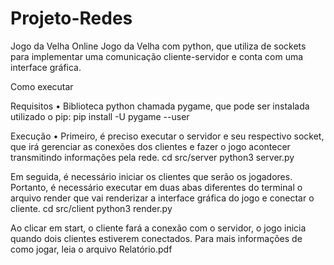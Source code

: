 # Projeto-Redes

Jogo da Velha Online
Jogo da Velha com python, que utiliza de sockets para implementar uma comunicação cliente-servidor e conta com uma interface gráfica.


Como executar

Requisitos
• Biblioteca python chamada pygame, que pode ser instalada utilizado o pip:
pip install -U pygame --user

Execução
• Primeiro, é preciso executar o servidor e seu respectivo socket, que irá gerenciar as conexões dos clientes e fazer o jogo acontecer transmitindo informações pela rede.
cd src/server
python3 server.py

Em seguida, é necessário iniciar os clientes que serão os jogadores. Portanto, é necessário executar em duas abas diferentes do terminal o arquivo render que vai renderizar a interface gráfica do jogo e conectar o cliente.
cd src/client
python3 render.py

Ao clicar em start, o cliente fará a conexão com o servidor, o jogo inicia quando dois clientes estiverem conectados. Para mais informações de como jogar, leia o arquivo Relatório.pdf

